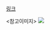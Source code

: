 <a href="https://github.com/YBIGTA/Data-Science/blob/b7f116a7b11f382cae428ef5d33f4f9e772359e5/docs/5_CourseraDLforEveryone/02_Logistic_Regression.ipynb">링크</a>

<참고이미지>
<img src="https://t1.daumcdn.net/cfile/tistory/9913A7335A12FA1B0D"></img>
